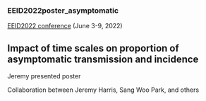 ### EEID2022poster_asymptomatic
[EEID2022 conference](https://www.eeid-2022-emory.org/) (June 3-9, 2022) 

## Impact of time scales on proportion of asymptomatic transmission and incidence

Jeremy presented poster 

Collaboration between Jeremy Harris, Sang Woo Park, and others



